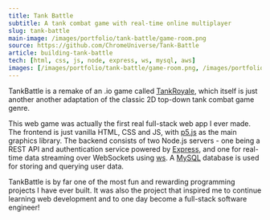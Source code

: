 ```yaml
---
title: Tank Battle
subtitle: A tank combat game with real-time online multiplayer
slug: tank-battle
main-image: /images/portfolio/tank-battle/game-room.png
source: https://github.com/ChromeUniverse/Tank-Battle
article: building-tank-battle
tech: [html, css, js, node, express, ws, mysql, aws]
images: [/images/portfolio/tank-battle/game-room.png, /images/portfolio/tank-battle/home.png, /images/portfolio/tank-battle/lb.png]
---
```


TankBattle is a remake of an .io game called [TankRoyale](https://tankroyale.io/), which itself is just another another adaptation of the classic 2D top-down tank combat game genre.

This web game was actually the first real full-stack web app I ever made. The frontend is just vanilla HTML, CSS and JS, with [p5.js](https://p5js.org/) as the main graphics library. The backend consists of two Node.js servers - one being a REST API and authentication service powered by [Express](https://expressjs.com/), and one for real-time data streaming over WebSockets using [ws](https://github.com/websockets/ws). A [MySQL](https://www.mysql.com/) database is used for storing and querying user data.


TankBattle is by far one of the most fun and rewarding programming projects I have ever built. It was also the project that inspired me to continue learning web development and to one day become a full-stack software engineer!